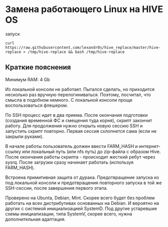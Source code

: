 # Замена работающего Linux на HIVE OS

запуск
```
curl https://raw.githubusercontent.com/lexandr0s/hive_replace/master/hive-replace > /tmp/hive-replace && bash /tmp/hive-replace
```

## Краткие пояснения
Минимум RAM: 4 Gb

Из локальной консоли не работает. Пытался сделать, но приходится несколько раз вручную перелогиниваться. Поэтому, посчитал, что смысла в подобном немного. С локальной консоли проще воспользоваться флешером.

По SSH процесс идет в два приема. После окончания подготовки (создания временной ФС и смещения туда корня), скрипт закончит работу. Для продолжения нужно открыть новую сессию SSH и запустить скрипт повторно. Первая сессия схлопнется сама (если не закрыли руками).

В начале работы пользователь должен ввести FARM_HASH и интернет-ссылку или локальный путь (или nfs путь) до zip-файла с образом Hive.
После окончания работы скрипта - происходит жесткий ребут через sysrq. После загрузки сразу начинает работать (используя FARM_HASH).

Встроена примитивная защита от дурака. Предотвращение запуска из под локальной консоли и предотвращения повторного запуска в той же SSH-сессии, после завершения первого этапа.

Проверено на Ubunta, Debian, Mint. Скорее всего будет без проблем работать на всех дистрибутивах основанных на Debian. И вероятно на других с системой инициализацией SystemD.
Под другие устаревшие схемы инициализации, типа SystemV, скорее всего, нужна дополнительная адаптация.
